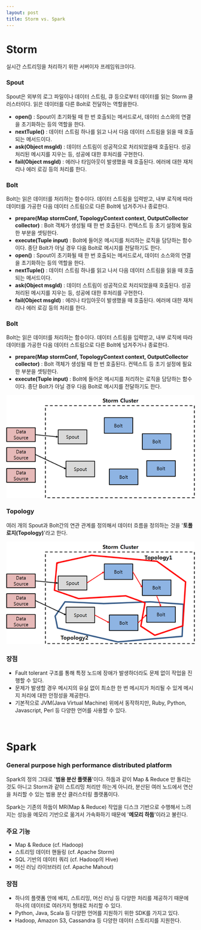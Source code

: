 ```yaml
---
layout: post
title: Storm vs. Spark
---
```


# Storm
실시간 스트리밍을 처리하기 위한 서버이자 프레임워크이다.

### Spout
Spout은 외부의 로그 파일이나 데이터 스트림, 큐 등으로부터 데이터를 읽는 Storm 클러스터이다. 읽은 데이터를 다른 Bolt로 전달하는 역할을한다.

* **open()** : Spout이 초기화될 때 한 번 호출되는 메서드로서, 데이터 소스와의 연결을 초기화하는 등의 역할을 한다.
* **nextTuple()** : 데이터 스트림 하나를 읽고 나서 다음 데이터 스트림을 읽을 때 호출되는 메서드이다.
* **ask(Object msgId)** : 데이터 스트림이 성공적으로 처리되었을때 호출된다. 성공 처리된 메시지를 지우는 등, 성공에 대한 후처리를 구현한다.
* **fail(Object msgId)** : 에러나 타임아웃이 발생했을 때 호출된다. 에러에 대한 재처리나 에러 로깅 등의 처리를 한다.

### Bolt
Bolt는 읽은 데이터를 처리하는 함수이다. 데이터 스트림을 입력받고, 내부 로직에 따라 데이터를 가공한 다음 데이터 스트림으로 다른 Bolt에 넘겨주거나 종료한다.

* **prepare(Map stormConf, TopologyContext context, OutputCollector collector)** : Bolt 객체가 생성될 때 한 번 호출된다. 컨텍스트 등 초기 설정에 필요한 부분을 셋팅한다.
* **execute(Tuple input)** : Bolt에 들어온 메시지를 처리하는 로직을 담당하는 함수이다. 종단 Bolt가 아닐 경우 다음 Bolt로 메시지를 전달하기도 한다.
* **open()** : Spout이 초기화될 때 한 번 호출되는 메서드로서, 데이터 소스와의 연결을 초기화하는 등의 역할을 한다.
* **nextTuple()** : 데이터 스트림 하나를 읽고 나서 다음 데이터 스트림을 읽을 때 호출되는 메서드이다.
* **ask(Object msgId)** : 데이터 스트림이 성공적으로 처리되었을때 호출된다. 성공 처리된 메시지를 지우는 등, 성공에 대한 후처리를 구현한다.
* **fail(Object msgId)** : 에러나 타임아웃이 발생했을 때 호출된다. 에러에 대한 재처리나 에러 로깅 등의 처리를 한다.

### Bolt
Bolt는 읽은 데이터를 처리하는 함수이다. 데이터 스트림을 입력받고, 내부 로직에 따라 데이터를 가공한 다음 데이터 스트림으로 다른 Bolt에 넘겨주거나 종료한다.

* **prepare(Map stormConf, TopologyContext context, OutputCollector collector)** : Bolt 객체가 생성될 때 한 번 호출된다. 컨텍스트 등 초기 설정에 필요한 부분을 셋팅한다.
* **execute(Tuple input)** : Bolt에 들어온 메시지를 처리하는 로직을 담당하는 함수이다. 종단 Bolt가 아닐 경우 다음 Bolt로 메시지를 전달하기도 한다.

![Storm1](/img/2016/01/05/storm1.png "Storm1")

### Topology
여러 개의 Spout과 Bolt간의 연관 관계를 정의해서 데이터 흐름을 정의하는 것을 '**토폴로지(Topology)**'라고 한다.

![Storm2](/img/2016/01/05/storm2.png "Storm2")

### 장점
* Fault tolerant 구조를 통해 특정 노드에 장애가 발생하더라도 문제 없이 작업을 진행할 수 있다.
* 문제가 발생할 경우 메시지의 유실 없이 최소한 한 번 메시지가 처리될 수 있게 메시지 처리에 대한 안정성을 제공한다.
* 기본적으로 JVM(Java Virtual Machine) 위에서 동작하지만, Ruby, Python, Javascript, Perl 등 다양한 언어를 사용할 수 있다.

<br>

# Spark

### General purpose high performance distributed platform
Spark의 정의 그대로 '**범용 분산 플랫폼**'이다. 하둡과 같이 Map & Reduce 만 돌리는 것도 아니고 Storm과 같이 스트리밍 처리만 하는게 아니라, 분산된 여러 노드에서 연산을 처리할 수 있는 범용 분산 클러스터링 플랫폼이다.

Spark는 기존의 하둡이 MR(Map & Reduce) 작업을 디스크 기반으로 수행해서 느려지는 성능을 메모리 기반으로 옮겨서 가속화하기 때문에 '**메모리 하둡**'이라고 불린다.

### 주요 기능
* Map & Reduce (cf. Hadoop)
* 스트리밍 데이터 핸들링 (cf. Apache Storm)
* SQL 기반의 데이터 쿼리 (cf. Hadoop의 Hive)
* 머신 러닝 라이브러리 (cf. Apache Mahout)

### 장점
* 하나의 플랫폼 안에 배치, 스트리밍, 머신 러닝 등 다양한 처리를 제공하기 때문에 하나의 데이터로 여러가지 형태로 처리할 수 있다.
* Python, Java, Scala 등 다양한 언어를 지원하기 위한 SDK를 가지고 있다.
* Hadoop, Amazon S3, Cassandra 등 다양한 데이터 스토리지를 지원한다.
